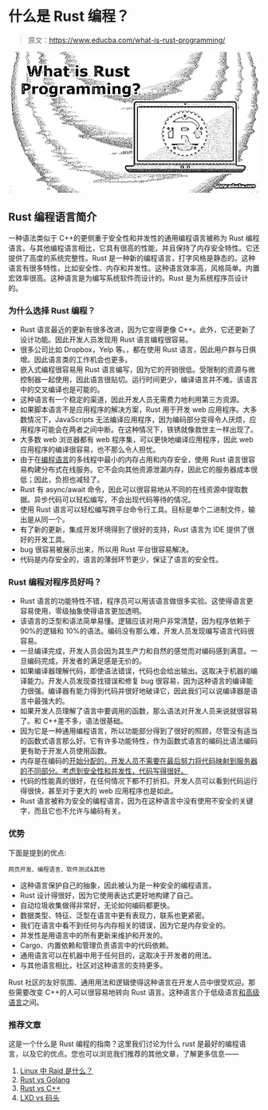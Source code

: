 # 什么是 Rust 编程？

> 原文：<https://www.educba.com/what-is-rust-programming/>

![what is rust programming](img/69becc8e55eb318a8b77e14a120411bc.png)



## Rust 编程语言简介

一种语法类似于 C++的更侧重于安全性和并发性的通用编程语言被称为 Rust 编程语言。与其他编程语言相比，它具有很高的性能，并且保持了内存安全特性。它还提供了高度的系统完整性。Rust 是一种新的编程语言，打字风格是静态的。这种语言有很多特性，比如安全性、内存和并发性。这种语言效率高，风格简单。内置宏效率很高。这种语言是为编写系统软件而设计的。Rust 是为系统程序员设计的。

### 为什么选择 Rust 编程？

*   Rust 语言最近的更新有很多改进，因为它变得更像 C++。此外，它还更新了设计功能。因此开发人员发现用 Rust 语言编程很容易。
*   很多公司比如 Dropbox，Yelp 等。，都在使用 Rust 语言，因此用户群与日俱增。因此语言类的工作机会也更多。
*   嵌入式编程很容易用 Rust 语言编写，因为它的开销很低。受限制的资源与微控制器一起使用，因此语言很贴切。运行时间更少，编译语言并不难。该语言中的交叉编译也是可能的。
*   这种语言有一个稳定的渠道，因此开发人员无需费力地利用第三方资源。
*   如果脚本语言不是应用程序的解决方案，Rust 用于开发 web 应用程序。大多数情况下，JavaScripts 无法编译应用程序，因为编码部分变得令人厌烦，应用程序可能会在两者之间中断。在这种情况下，铁锈就像救世主一样出现了。
*   大多数 web 浏览器都有 web 程序集，可以更快地编译应用程序，因此 web 应用程序的编译很容易，也不那么令人担忧。
*   由于在[编程语言](https://www.educba.com/what-is-a-programming-language/)的多线程中最小的内存占用和内存安全，使用 Rust 语言很容易构建分布式在线服务。它不会向其他资源泄漏内存，因此它的服务器成本很低；因此，负担也减轻了。
*   Rust 有 async/await 命令，因此可以很容易地从不同的在线资源中提取数据。异步代码可以轻松编写，不会出现代码等待的情况。
*   使用 Rust 语言可以轻松编写跨平台命令行工具。目标是单个二进制文件，输出是从同一个。
*   有了新的更新，集成开发环境得到了很好的支持，Rust 语言为 IDE 提供了很好的开发工具。
*   bug 很容易被展示出来，所以用 Rust 平台很容易解决。
*   代码是内存安全的，语言的薄弱环节更少，保证了语言的安全性。

### Rust 编程对程序员好吗？

*   Rust 语言的功能特性不错，程序员可以用该语言做很多实验。这使得语言更容易使用，零级抽象使得语言更加透明。
*   该语言的泛型和语法简单易懂。逻辑应该对用户非常清楚，因为程序依赖于 90%的逻辑和 10%的语法。编码没有那么难，开发人员发现编写语言代码很容易。
*   一旦编译完成，开发人员会因为其生产力和自然的感觉而对编码感到满意。一旦编码完成，开发者的满足感是无价的。
*   如果编译器理解代码，即使语法错误，代码也会给出输出。这取决于机器的编译能力。开发人员发现查找错误和修复 bug 很容易，因为这种语言的编译能力很强。编译器有能力得到代码并很好地破译它，因此我们可以说编译器是语言中最强大的。
*   如果开发人员理解了语言中要调用的函数，那么语法对开发人员来说就很容易了。和 C++差不多，语法很基础。
*   因为它是一种通用编程语言，所以功能部分得到了很好的照顾，尽管没有适当的函数式语言那么好。它有许多功能特性，作为函数式语言的编码比语法编码更有助于开发人员使用函数。
*   内存是在编码的[开始分配的，开发人员不需要在最后努力将代码映射到服务器的不同部分。考虑到安全性和并发性，代码写得很好。](https://www.educba.com/what-is-coding/)
*   代码的性能真的很好，在任何情况下都不打折扣。开发人员可以看到代码运行得很快，甚至对于更大的 web 应用程序也是如此。
*   Rust 语言被称为安全的编程语言，因为在这种语言中没有使用不安全的关键字，而且它也不允许与编码有关。

### 优势

下面是提到的优点:

<small>网页开发、编程语言、软件测试&其他</small>

*   这种语言保护自己的抽象，因此被认为是一种安全的编程语言。
*   Rust 设计得很好，因为它使用表达式更好地构建了自己。
*   自动垃圾收集做得非常好，无论如何编码都更快。
*   数据类型、特征、泛型在语言中更有表现力，联系也更紧密。
*   我们在语言中看不到任何与内存相关的错误，因为它是内存安全的。
*   并发性是用语言中的所有更新来维护和开发的。
*   Cargo、内置依赖和管理负责语言中的代码依赖。
*   通用语言可以在机器中用于任何目的，这取决于开发者的用法。
*   与其他语言相比，社区对这种语言的支持更多。

Rust 社区的友好氛围、通用用法和逻辑使得这种语言在开发人员中很受欢迎。那些需要改变 C++的人可以很容易地转向 Rust 语言。这种语言介于低级语言[和高级语言](https://www.educba.com/high-level-languages-vs-low-level-languages/)之间。

### 推荐文章

这是一个什么是 Rust 编程的指南？这里我们讨论为什么 rust 是最好的编程语言，以及它的优点。您也可以浏览我们推荐的其他文章，了解更多信息——

1.  [Linux 中 Raid 是什么？](https://www.educba.com/what-is-raid-in-linux/)
2.  [Rust vs Golang](https://www.educba.com/rust-vs-golang/)
3.  [Rust vs C++](https://www.educba.com/rust-vs-c/)
4.  [LXD vs 码头](https://www.educba.com/lxd-vs-docker/)






